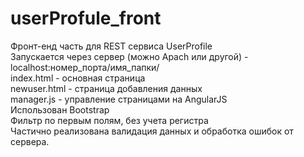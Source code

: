 # userProfule_front
Фронт-енд часть для REST сервиса UserProfile<br>
Запускается через сервер (можно Apach или другой) - localhost:номер_порта/имя_папки/<br>
index.html - основная страница<br>
newuser.html - страница добавления данных<br>
manager.js - управление страницами на AngularJS<br>
Использован Bootstrap<br>
Фильтр по первым полям, без учета регистра<br>
Частично реализована валидация данных и обработка ошибок от сервера.<br>
